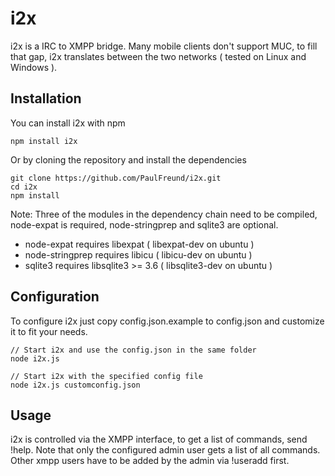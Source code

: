 # i2x #

i2x is a IRC to XMPP bridge. Many mobile clients don't support MUC, to fill that gap, i2x translates between the two networks ( tested on Linux and Windows ).

## Installation ##

You can install i2x with npm 

    npm install i2x

Or by cloning the repository and  install the dependencies

    git clone https://github.com/PaulFreund/i2x.git
    cd i2x
    npm install

Note: Three of the modules in the dependency chain need to be compiled, node-expat is required, node-stringprep and sqlite3 are optional. 
* node-expat requires libexpat ( libexpat-dev on ubuntu )
* node-stringprep requires libicu ( libicu-dev on ubuntu ) 
* sqlite3 requires libsqlite3 >= 3.6 ( libsqlite3-dev on ubuntu )

## Configuration ##

To configure i2x just copy config.json.example to config.json and customize it to fit your needs. 

    // Start i2x and use the config.json in the same folder
    node i2x.js                     
    
    // Start i2x with the specified config file
    node i2x.js customconfig.json   

## Usage ##

i2x is controlled via the XMPP interface, to get a list of commands, send !help. Note that only the configured admin user gets a list of all commands. Other xmpp users have to be added by the admin via !useradd first.


